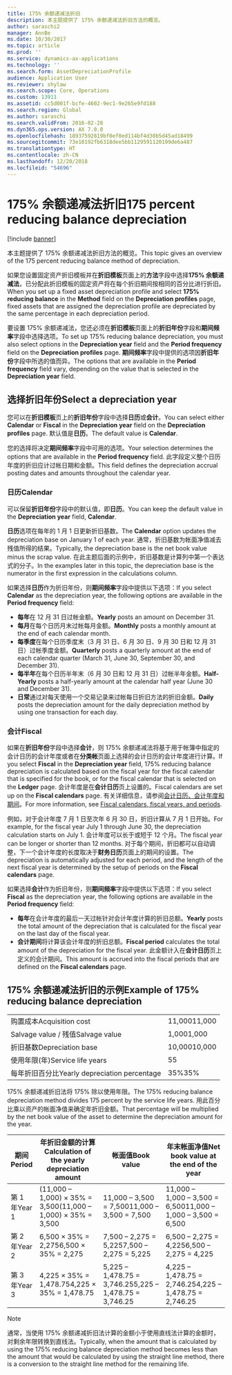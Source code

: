 ```yaml
---
title: 175% 余额递减法折旧
description: 本主题提供了 175% 余额递减法折旧方法的概览。
author: saraschi2
manager: AnnBe
ms.date: 10/30/2017
ms.topic: article
ms.prod: ''
ms.service: dynamics-ax-applications
ms.technology: ''
ms.search.form: AssetDepreciationProfile
audience: Application User
ms.reviewer: shylaw
ms.search.scope: Core, Operations
ms.custom: 13911
ms.assetid: cc5d001f-bcfe-4602-9ec1-9e265e9fd188
ms.search.region: Global
ms.author: saraschi
ms.search.validFrom: 2016-02-28
ms.dyn365.ops.version: AX 7.0.0
ms.openlocfilehash: 18937592819bf0ef0ed114bf4d30b5d45ad18499
ms.sourcegitcommit: 73e10192fb6318dee5bb1129591120199de6a487
ms.translationtype: HT
ms.contentlocale: zh-CN
ms.lasthandoff: 12/20/2018
ms.locfileid: "54696"
---
```

# <a name="175-percent-reducing-balance-depreciation"></a><span data-ttu-id="2aa4d-103">175% 余额递减法折旧</span><span class="sxs-lookup"><span data-stu-id="2aa4d-103">175 percent reducing balance depreciation</span></span>

[!include [banner](../includes/banner.md)]

<span data-ttu-id="2aa4d-104">本主题提供了 175% 余额递减法折旧方法的概览。</span><span class="sxs-lookup"><span data-stu-id="2aa4d-104">This topic gives an overview of the 175 percent reducing balance method of depreciation.</span></span>

<span data-ttu-id="2aa4d-105">如果您设置固定资产折旧模板并在**折旧模板**页面上的**方法**字段中选择**175% 余额递减法**，已分配此折旧模板的固定资产将在每个折旧期间按相同的百分比进行折旧。</span><span class="sxs-lookup"><span data-stu-id="2aa4d-105">When you set up a fixed asset depreciation profile and select **175% reducing balance** in the **Method** field on the **Depreciation profiles** page, fixed assets that are assigned the depreciation profile are depreciated by the same percentage in each depreciation period.</span></span> 

<span data-ttu-id="2aa4d-106">要设置 175% 余额递减法，您还必须在**折旧模板**页面上的**折旧年份**字段和**期间频率**字段中选择选项。</span><span class="sxs-lookup"><span data-stu-id="2aa4d-106">To set up 175% reducing balance depreciation, you must also select options in the **Depreciation year** field and the **Period frequency** field on the **Depreciation profiles** page.</span></span> <span data-ttu-id="2aa4d-107">**期间频率**字段中提供的选项因**折旧年份**字段中所选的值而异。</span><span class="sxs-lookup"><span data-stu-id="2aa4d-107">The options that are available in the **Period frequency** field vary, depending on the value that is selected in the **Depreciation year** field.</span></span>

## <a name="select-a-depreciation-year"></a><span data-ttu-id="2aa4d-108">选择折旧年份</span><span class="sxs-lookup"><span data-stu-id="2aa4d-108">Select a depreciation year</span></span>
<span data-ttu-id="2aa4d-109">您可以在**折旧模板**页上的**折旧年份**字段中选择**日历**或**会计**。</span><span class="sxs-lookup"><span data-stu-id="2aa4d-109">You can select either **Calendar** or **Fiscal** in the **Depreciation year** field on the **Depreciation profiles** page.</span></span> <span data-ttu-id="2aa4d-110">默认值是**日历**。</span><span class="sxs-lookup"><span data-stu-id="2aa4d-110">The default value is **Calendar**.</span></span> 

<span data-ttu-id="2aa4d-111">您的选择将决定**期间频率**字段中可用的选项。</span><span class="sxs-lookup"><span data-stu-id="2aa4d-111">Your selection determines the options that are available in the **Period frequency** field.</span></span> <span data-ttu-id="2aa4d-112">此字段定义整个日历年度的折旧应计过帐日期和金额。</span><span class="sxs-lookup"><span data-stu-id="2aa4d-112">This field defines the depreciation accrual posting dates and amounts throughout the calendar year.</span></span>

### <a name="calendar"></a><span data-ttu-id="2aa4d-113">日历</span><span class="sxs-lookup"><span data-stu-id="2aa4d-113">Calendar</span></span>

<span data-ttu-id="2aa4d-114">可以保留**折旧年份**字段中的默认值，即**日历**。</span><span class="sxs-lookup"><span data-stu-id="2aa4d-114">You can keep the default value in the **Depreciation year** field, **Calendar**.</span></span> 

<span data-ttu-id="2aa4d-115">**日历**选项在每年的 1 月 1 日更新折旧基数。</span><span class="sxs-lookup"><span data-stu-id="2aa4d-115">The **Calendar** option updates the depreciation base on January 1 of each year.</span></span> <span data-ttu-id="2aa4d-116">通常，折旧基数为帐面净值减去残值所得的结果。</span><span class="sxs-lookup"><span data-stu-id="2aa4d-116">Typically, the depreciation base is the net book value minus the scrap value.</span></span> <span data-ttu-id="2aa4d-117">在此主题后面的示例中，折旧基数是计算列中第一个表达式的分子。</span><span class="sxs-lookup"><span data-stu-id="2aa4d-117">In the examples later in this topic, the depreciation base is the numerator in the first expression in the calculations column.</span></span> 

<span data-ttu-id="2aa4d-118">如果选择**日历**作为折旧年份，则**期间频率**字段中提供以下选项：</span><span class="sxs-lookup"><span data-stu-id="2aa4d-118">If you select **Calendar** as the depreciation year, the following options are available in the **Period frequency** field:</span></span>

-   <span data-ttu-id="2aa4d-119">**每年**在 12 月 31 日过帐金额。</span><span class="sxs-lookup"><span data-stu-id="2aa4d-119">**Yearly** posts an amount on December 31.</span></span>
-   <span data-ttu-id="2aa4d-120">**每月**在每个日历月末过帐每月金额。</span><span class="sxs-lookup"><span data-stu-id="2aa4d-120">**Monthly** posts a monthly amount at the end of each calendar month.</span></span>
-   <span data-ttu-id="2aa4d-121">**每季度**在每个日历季度末（3 月 31 日、6 月 30 日、9 月 30 日和 12 月 31 日）过帐季度金额。</span><span class="sxs-lookup"><span data-stu-id="2aa4d-121">**Quarterly** posts a quarterly amount at the end of each calendar quarter (March 31, June 30, September 30, and December 31).</span></span>
-   <span data-ttu-id="2aa4d-122">**每半年**在每个日历半年末（6 月 30 日和 12 月 31 日）过帐半年金额。</span><span class="sxs-lookup"><span data-stu-id="2aa4d-122">**Half-Yearly** posts a half-yearly amount at the calendar half year (June 30 and December 31).</span></span>
-   <span data-ttu-id="2aa4d-123">**日常**通过对每天使用一个交易记录来过帐每日折旧方法的折旧金额。</span><span class="sxs-lookup"><span data-stu-id="2aa4d-123">**Daily** posts the depreciation amount for the daily depreciation method by using one transaction for each day.</span></span>

### <a name="fiscal"></a><span data-ttu-id="2aa4d-124">会计</span><span class="sxs-lookup"><span data-stu-id="2aa4d-124">Fiscal</span></span>

<span data-ttu-id="2aa4d-125">如果在**折旧年份**字段中选择**会计**，则 175% 余额递减法将基于用于帐簿中指定的会计日历的会计年度或者在**分类帐**页面上选择的会计日历的会计年度进行计算。</span><span class="sxs-lookup"><span data-stu-id="2aa4d-125">If you select **Fiscal** in the **Depreciation year** field, 175% reducing balance depreciation is calculated based on the fiscal year for the fiscal calendar that is specified for the book, or for the fiscal calendar that is selected on the **Ledger** page.</span></span> <span data-ttu-id="2aa4d-126">会计年度是在**会计日历**页上设置的。</span><span class="sxs-lookup"><span data-stu-id="2aa4d-126">Fiscal calendars are set up on the **Fiscal calendars** page.</span></span> <span data-ttu-id="2aa4d-127">有关详细信息，请参阅[会计日历、会计年度和期间](../budgeting/fiscal-calendars-fiscal-years-periods.md)。</span><span class="sxs-lookup"><span data-stu-id="2aa4d-127">For more information, see [Fiscal calendars, fiscal years, and periods](../budgeting/fiscal-calendars-fiscal-years-periods.md).</span></span>

<span data-ttu-id="2aa4d-128">例如，对于会计年度 7 月 1 日至次年 6 月 30 日，折旧计算从 7 月 1 日开始。</span><span class="sxs-lookup"><span data-stu-id="2aa4d-128">For example, for the fiscal year July 1 through June 30, the depreciation calculation starts on July 1.</span></span> <span data-ttu-id="2aa4d-129">会计年度可以长于或短于 12 个月。</span><span class="sxs-lookup"><span data-stu-id="2aa4d-129">The fiscal year can be longer or shorter than 12 months.</span></span> <span data-ttu-id="2aa4d-130">对于每个期间，折旧都可以自动调整，下一个会计年度的长度取决于**财务日历**页面上的期间的设置。</span><span class="sxs-lookup"><span data-stu-id="2aa4d-130">The depreciation is automatically adjusted for each period, and the length of the next fiscal year is determined by the setup of periods on the **Fiscal calendars** page.</span></span> 

<span data-ttu-id="2aa4d-131">如果选择**会计**作为折旧年份，则**期间频率**字段中提供以下选项：</span><span class="sxs-lookup"><span data-stu-id="2aa4d-131">If you select **Fiscal** as the depreciation year, the following options are available in the **Period frequency** field:</span></span>

-   <span data-ttu-id="2aa4d-132">**每年**在会计年度的最后一天过帐针对会计年度计算的折旧总额。</span><span class="sxs-lookup"><span data-stu-id="2aa4d-132">**Yearly** posts the total amount of the depreciation that is calculated for the fiscal year on the last day of the fiscal year.</span></span>
-   <span data-ttu-id="2aa4d-133">**会计期间**将计算该会计年度的折旧总额。</span><span class="sxs-lookup"><span data-stu-id="2aa4d-133">**Fiscal period** calculates the total amount of the depreciation for the fiscal year.</span></span> <span data-ttu-id="2aa4d-134">此金额计入在**会计日历**页上定义的会计期间。</span><span class="sxs-lookup"><span data-stu-id="2aa4d-134">This amount is accrued into the fiscal periods that are defined on the **Fiscal calendars** page.</span></span>

## <a name="example-of-175-reducing-balance-depreciation"></a><span data-ttu-id="2aa4d-135">175% 余额递减法折旧的示例</span><span class="sxs-lookup"><span data-stu-id="2aa4d-135">Example of 175% reducing balance depreciation</span></span>

|                                |        |
|--------------------------------|--------|
| <span data-ttu-id="2aa4d-136">购置成本</span><span class="sxs-lookup"><span data-stu-id="2aa4d-136">Acquisition cost</span></span>               | <span data-ttu-id="2aa4d-137">11,000</span><span class="sxs-lookup"><span data-stu-id="2aa4d-137">11,000</span></span> |
| <span data-ttu-id="2aa4d-138">Salvage value / 残值</span><span class="sxs-lookup"><span data-stu-id="2aa4d-138">Salvage value</span></span>                  | <span data-ttu-id="2aa4d-139">1,000</span><span class="sxs-lookup"><span data-stu-id="2aa4d-139">1,000</span></span>  |
| <span data-ttu-id="2aa4d-140">折旧基数</span><span class="sxs-lookup"><span data-stu-id="2aa4d-140">Depreciation base</span></span>              | <span data-ttu-id="2aa4d-141">10,000</span><span class="sxs-lookup"><span data-stu-id="2aa4d-141">10,000</span></span> |
| <span data-ttu-id="2aa4d-142">使用年限(年)</span><span class="sxs-lookup"><span data-stu-id="2aa4d-142">Service life years</span></span>             | <span data-ttu-id="2aa4d-143">5</span><span class="sxs-lookup"><span data-stu-id="2aa4d-143">5</span></span>      |
| <span data-ttu-id="2aa4d-144">每年折旧百分比</span><span class="sxs-lookup"><span data-stu-id="2aa4d-144">Yearly depreciation percentage</span></span> | <span data-ttu-id="2aa4d-145">35%</span><span class="sxs-lookup"><span data-stu-id="2aa4d-145">35%</span></span>    |

<span data-ttu-id="2aa4d-146">175% 余额递减折旧法将 175% 除以使用年限。</span><span class="sxs-lookup"><span data-stu-id="2aa4d-146">The 175% reducing balance depreciation method divides 175 percent by the service life years.</span></span> <span data-ttu-id="2aa4d-147">用此百分比乘以资产的帐面净值来确定年折旧金额。</span><span class="sxs-lookup"><span data-stu-id="2aa4d-147">That percentage will be multiplied by the net book value of the asset to determine the depreciation amount for the year.</span></span>

| <span data-ttu-id="2aa4d-148">期间</span><span class="sxs-lookup"><span data-stu-id="2aa4d-148">Period</span></span> | <span data-ttu-id="2aa4d-149">年折旧金额的计算</span><span class="sxs-lookup"><span data-stu-id="2aa4d-149">Calculation of the yearly depreciation amount</span></span> | <span data-ttu-id="2aa4d-150">帐面值</span><span class="sxs-lookup"><span data-stu-id="2aa4d-150">Book value</span></span>                  | <span data-ttu-id="2aa4d-151">年末帐面净值</span><span class="sxs-lookup"><span data-stu-id="2aa4d-151">Net book value at the end of the year</span></span> |
|--------|-----------------------------------------------|-----------------------------|---------------------------------------|
| <span data-ttu-id="2aa4d-152">第 1 年</span><span class="sxs-lookup"><span data-stu-id="2aa4d-152">Year 1</span></span> | <span data-ttu-id="2aa4d-153">(11,000 – 1,000) × 35% = 3,500</span><span class="sxs-lookup"><span data-stu-id="2aa4d-153">(11,000 – 1,000) × 35% = 3,500</span></span>                | <span data-ttu-id="2aa4d-154">11,000 – 3,500 = 7,500</span><span class="sxs-lookup"><span data-stu-id="2aa4d-154">11,000 – 3,500 = 7,500</span></span>      | <span data-ttu-id="2aa4d-155">11,000 – 1,000 – 3,500 = 6,500</span><span class="sxs-lookup"><span data-stu-id="2aa4d-155">11,000 – 1,000 – 3,500 = 6,500</span></span>        |
| <span data-ttu-id="2aa4d-156">第 2 年</span><span class="sxs-lookup"><span data-stu-id="2aa4d-156">Year 2</span></span> | <span data-ttu-id="2aa4d-157">6,500 × 35% = 2,275</span><span class="sxs-lookup"><span data-stu-id="2aa4d-157">6,500 × 35% = 2,275</span></span>                           | <span data-ttu-id="2aa4d-158">7,500 – 2,275 = 5,225</span><span class="sxs-lookup"><span data-stu-id="2aa4d-158">7,500 – 2,275 = 5,225</span></span>       | <span data-ttu-id="2aa4d-159">6,500 – 2,275 = 4,225</span><span class="sxs-lookup"><span data-stu-id="2aa4d-159">6,500 – 2,275 = 4,225</span></span>                 |
| <span data-ttu-id="2aa4d-160">第 3 年</span><span class="sxs-lookup"><span data-stu-id="2aa4d-160">Year 3</span></span> | <span data-ttu-id="2aa4d-161">4,225 × 35% = 1,478.75</span><span class="sxs-lookup"><span data-stu-id="2aa4d-161">4,225 × 35% = 1,478.75</span></span>                        | <span data-ttu-id="2aa4d-162">5,225 – 1,478.75 = 3,746.25</span><span class="sxs-lookup"><span data-stu-id="2aa4d-162">5,225 – 1,478.75 = 3,746.25</span></span> | <span data-ttu-id="2aa4d-163">4,225 – 1,478.75 = 2,746.25</span><span class="sxs-lookup"><span data-stu-id="2aa4d-163">4,225 – 1,478.75 = 2,746.25</span></span>           |

> [!NOTE] 
> <span data-ttu-id="2aa4d-164">通常，当使用 175% 余额递减折旧法计算的金额小于使用直线法计算的金额时，对剩余年限转换到直线法。</span><span class="sxs-lookup"><span data-stu-id="2aa4d-164">Typically, when the amount that is calculated by using the 175% reducing balance depreciation method becomes less than the amount that would be calculated by using the straight line method, there is a conversion to the straight line method for the remaining life.</span></span>



